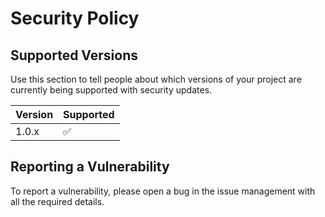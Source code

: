 # Security Policy

## Supported Versions

Use this section to tell people about which versions of your project are
currently being supported with security updates.

| Version | Supported          |
| ------- | ------------------ |
| 1.0.x   | :white_check_mark: |

## Reporting a Vulnerability

To report a vulnerability, please open a bug in the issue management with all the required details.
